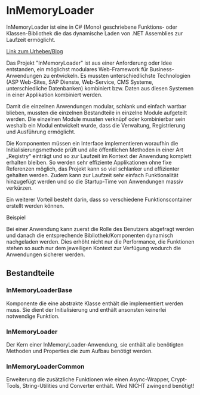 # InMemoryLoader

InMemoryLoader ist eine in C# (Mono) geschriebene Funktions- oder Klassen-Bibliothek die das dynamische Laden von .NET Assemblies zur Laufzeit ermöglicht.

[Link zum Urheber/Blog](https://blog.responsive-kaysta.ch/post/inmemoryloader)

Das Projekt "InMemoryLoader" ist aus einer Anforderung oder Idee entstanden, ein möglichst modulares Web-Framework für Business-Anwendungen zu entwickeln. Es mussten unterschiedlichste Technologien (ASP Web-Sites, SAP Dienste, Web-Service, CMS Systeme, unterschiedliche Datenbanken) kombiniert bzw. Daten aus diesen Systemen in einer Applikation kombiniert werden.

Damit die einzelnen Anwendungen modular, schlank und einfach wartbar blieben, mussten die einzelnen Bestandteile in einzelne Module aufgeteilt werden. Die einzelnen Module mussten verknüpf oder kombinierbar sein weshalb ein Modul entwickelt wurde, dass die Verwaltung, Registrierung und Ausführung ermöglicht.

Die Komponenten müssen ein Interface implementieren woraufhin die Initialisierungsmethode prüft und alle öffentlichen Methoden in einer Art „Registry“ einträgt und so zur Laufzeit im Kontext der Anwendung komplett erhalten bleiben.
So werden sehr effiziente Applikationen ohne fixe Referenzen möglich, das Projekt kann so viel schlanker und effizienter gehalten werden. Zudem kann zur Laufzeit sehr einfach Funktionalität hinzugefügt werden und so die Startup-Time von Anwendungen massiv verkürzen.

Ein weiterer Vorteil besteht darin, dass so verschiedene Funktionscontainer erstellt werden können.

Beispiel

Bei einer Anwendung kann zuerst die Rolle des Benutzers abgefragt werden und danach die entsprechende Bibliothek/Komponenten dynamisch nachgeladen werden. Dies erhöht nicht nur die Performance, die Funktionen stehen so auch nur dem jeweiligen Kontext zur Verfügung wodurch die Anwendungen sicherer werden.

## Bestandteile

### InMemoryLoaderBase

Komponente die eine abstrakte Klasse enthält die implementiert werden muss. Sie dient der Initialisierung und enthält ansonsten keinerlei notwendige Funktion.

### InMemoryLoader

Der Kern einer InMemoryLoader-Anwendung, sie enthält alle benötigten Methoden und Properties die zum Aufbau benötigt werden.

### InMemoryLoaderCommon

Erweiterung die zusätzliche Funktionen wie einen Async-Wrapper, Crypt-Tools, String-Utilities und Converter enthält. Wird NICHT zwingend benötigt!
